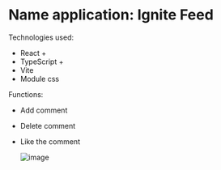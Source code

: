 # Name application: Ignite Feed

Technologies used: 
- React +
- TypeScript +
- Vite
- Module css

Functions:

- Add comment
- Delete comment
- Like the comment

  ![image](https://github.com/horquidia-lima/ignite-feed.ts/assets/63380921/191214d4-8318-4712-a7f4-cf131508f332)




